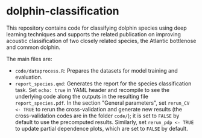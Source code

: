 # dolphin-classification

This repository contains code for classifying dolphin species using deep learning techniques and supports the related publication on improving acoustic classification of two closely related species, the Atlantic bottlenose and common dolphin.

The main files are:

- `code/dataprocess.R`: Prepares the datasets for model training and evaluation.
- `report_species.qmd`: Generates the report for the species classification task. 
Set `echo: true` in YAML header and recompile to see the underlying code along the outputs in the resulting file `report_species.pdf`. 
In the section "General parameters", set `rerun_CV <- TRUE` to rerun the cross-validation and generate new results (the cross-validation codes are in the folder `code/`); it is set to `FALSE` by default to use the precomputed results.
Similarly, set `rerun_pdp <- TRUE` to update partial dependence plots, which are set to `FALSE` by default.
